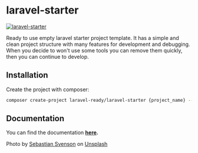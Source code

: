 # laravel-starter

[![laravel-starter](https://preview.dragon-code.pro/laravel-ready/laravel-starter.svg?brand=laravel)](https://github.com/laravel-ready/laravel-starter)

Ready to use empty laravel starter project template. It has a simple and clean project structure with many features for development and debugging. When you decide to won't use some tools you can remove them quickly, then you can continue to develop.

## Installation

Create the project with composer:

```bash
composer create-project laravel-ready/laravel-starter {project_name} --stability=dev
```

## Documentation

You can find the documentation **[here](./DOCS.md).**

Photo by <a href="https://unsplash.com/@sebastiansvenson?utm_source=unsplash&utm_medium=referral&utm_content=creditCopyText">Sebastian Svenson</a> on <a href="https://unsplash.com/photos/c10tq-bB52Y?utm_source=unsplash&utm_medium=referral&utm_content=creditCopyText">Unsplash</a>
  